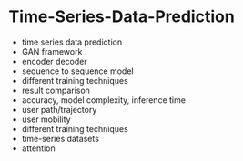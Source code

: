 # Time-Series-Data-Prediction                 
- time series data prediction          
- GAN framework         
- encoder decoder  
- sequence to sequence model  
- different training techniques  
- result comparison 
- accuracy, model complexity, inference time 
- user path/trajectory 
- user mobility 
- different training techniques 
- time-series datasets 
- attention 
  
